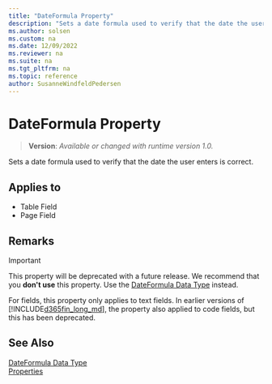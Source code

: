 ```yaml
---
title: "DateFormula Property"
description: "Sets a date formula used to verify that the date the user enters is correct."
ms.author: solsen
ms.custom: na
ms.date: 12/09/2022
ms.reviewer: na
ms.suite: na
ms.tgt_pltfrm: na
ms.topic: reference
author: SusanneWindfeldPedersen
---
```

[//]: # (START>DO_NOT_EDIT)
[//]: # (IMPORTANT:Do not edit any of the content between here and the END>DO_NOT_EDIT.)
[//]: # (Any modifications should be made in the .xml files in the ModernDev repo.)
# DateFormula Property
> **Version**: _Available or changed with runtime version 1.0._

Sets a date formula used to verify that the date the user enters is correct.

## Applies to
-   Table Field
-   Page Field

[//]: # (IMPORTANT: END>DO_NOT_EDIT)

## Remarks  

> [!IMPORTANT]  
> This property will be deprecated with a future release. We recommend that you **don't use** this property. Use the [DateFormula Data Type](../methods-auto/dateformula/dateformula-data-type.md) instead.  

For fields, this property only applies to text fields. In earlier versions of [!INCLUDE[d365fin_long_md](../includes/d365fin_long_md.md)], the property also applied to code fields, but this has been deprecated.

## See Also

[DateFormula Data Type](../methods-auto/dateformula/dateformula-data-type.md)  
[Properties](devenv-properties.md)
